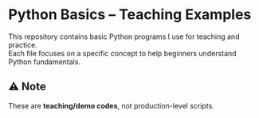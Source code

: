 # Python Basics – Teaching Examples

This repository contains basic Python programs I use for teaching and practice.  
Each file focuses on a specific concept to help beginners understand Python fundamentals.


## ⚠️ Note
These are **teaching/demo codes**, not production-level scripts.
